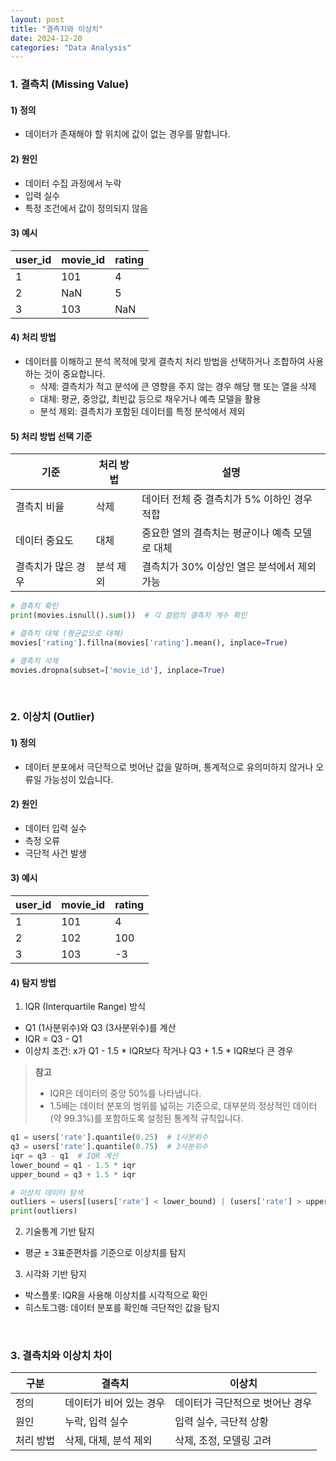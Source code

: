 ```yaml
---
layout: post
title: "결측치와 이상치"
date: 2024-12-20
categories: "Data Analysis"
---
```


### 1. 결측치 (Missing Value)

#### 1) 정의  
- 데이터가 존재해야 할 위치에 값이 없는 경우를 말합니다.

#### 2) 원인  
- 데이터 수집 과정에서 누락  
- 입력 실수  
- 특정 조건에서 값이 정의되지 않음  

#### 3) 예시  

| user_id | movie_id | rating |
|---------|----------|--------|
| 1       | 101      | 4      |
| 2       | NaN      | 5      |  
| 3       | 103      | NaN    |  

#### 4) 처리 방법  
- 데이터를 이해하고 분석 목적에 맞게 결측치 처리 방법을 선택하거나 조합하여 사용하는 것이 중요합니다.  
  - 삭제: 결측치가 적고 분석에 큰 영향을 주지 않는 경우 해당 행 또는 열을 삭제  
  - 대체: 평균, 중앙값, 최빈값 등으로 채우거나 예측 모델을 활용  
  - 분석 제외: 결측치가 포함된 데이터를 특정 분석에서 제외  

#### 5) 처리 방법 선택 기준  

| 기준            | 처리 방법      | 설명                                             |
|-----------------|---------------|--------------------------------------------------|
| 결측치 비율       | 삭제           | 데이터 전체 중 결측치가 5% 이하인 경우 적합      |
| 데이터 중요도     | 대체           | 중요한 열의 결측치는 평균이나 예측 모델로 대체    |
| 결측치가 많은 경우 | 분석 제외       | 결측치가 30% 이상인 열은 분석에서 제외 가능       |


```python
# 결측치 확인
print(movies.isnull().sum())  # 각 컬럼의 결측치 개수 확인

# 결측치 대체 (평균값으로 대체)
movies['rating'].fillna(movies['rating'].mean(), inplace=True)

# 결측치 삭제
movies.dropna(subset=['movie_id'], inplace=True)
```

<br>

### 2. 이상치 (Outlier)

#### 1) 정의  
- 데이터 분포에서 극단적으로 벗어난 값을 말하며, 통계적으로 유의미하지 않거나 오류일 가능성이 있습니다.

#### 2) 원인  
- 데이터 입력 실수  
- 측정 오류  
- 극단적 사건 발생  

#### 3) 예시  

| user_id | movie_id | rating |
|---------|----------|--------|
| 1       | 101      | 4      |
| 2       | 102      | 100    |  
| 3       | 103      | -3     |  

#### 4) 탐지 방법  

1) IQR (Interquartile Range) 방식  
- Q1 (1사분위수)와 Q3 (3사분위수)를 계산  
- IQR = Q3 - Q1  
- 이상치 조건: x가 Q1 - 1.5 * IQR보다 작거나 Q3 + 1.5 * IQR보다 큰 경우  

> **참고**  
> - IQR은 데이터의 중앙 50%를 나타냅니다.  
> - 1.5배는 데이터 분포의 범위를 넓히는 기준으로, 대부분의 정상적인 데이터(약 99.3%)를 포함하도록 설정된 통계적 규칙입니다.  

```python
q1 = users['rate'].quantile(0.25)  # 1사분위수
q3 = users['rate'].quantile(0.75)  # 3사분위수
iqr = q3 - q1  # IQR 계산
lower_bound = q1 - 1.5 * iqr
upper_bound = q3 + 1.5 * iqr

# 이상치 데이터 탐색
outliers = users[(users['rate'] < lower_bound) | (users['rate'] > upper_bound)]
print(outliers)
```

2) 기술통계 기반 탐지  
- 평균 ± 3표준편차를 기준으로 이상치를 탐지  

3) 시각화 기반 탐지  
- 박스플롯: IQR을 사용해 이상치를 시각적으로 확인  
- 히스토그램: 데이터 분포를 확인해 극단적인 값을 탐지  

<br>

### 3. 결측치와 이상치 차이  


| 구분      | 결측치                 | 이상치                 |
|-----------|------------------------|------------------------|
| 정의      | 데이터가 비어 있는 경우| 데이터가 극단적으로 벗어난 경우|
| 원인      | 누락, 입력 실수        | 입력 실수, 극단적 상황 |
| 처리 방법 | 삭제, 대체, 분석 제외  | 삭제, 조정, 모델링 고려|